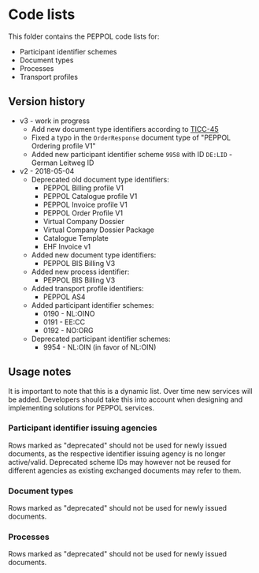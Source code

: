 # Code lists

This folder contains the PEPPOL code lists for:
* Participant identifier schemes
* Document types
* Processes
* Transport profiles

## Version history

* v3 - work in progress
    * Add new document type identifiers according to [TICC-45](https://openpeppol.atlassian.net/browse/TICC-45)
    * Fixed a typo in the `OrderResponse` document type of "PEPPOL Ordering profile V1"
    * Added new participant identifier scheme `9958` with ID `DE:LID` - German Leitweg ID 
* v2 - 2018-05-04
    * Deprecated old document type identifiers:
        * PEPPOL Billing profile V1
        * PEPPOL Catalogue profile V1
        * PEPPOL Invoice profile V1
        * PEPPOL Order Profile V1
        * Virtual Company Dossier
        * Virtual Company Dossier Package
        * Catalogue Template
        * EHF Invoice v1
    * Added new document type identifiers:
        * PEPPOL BIS Billing V3
    * Added new process identifier:
        * PEPPOL BIS Billing V3
    * Added transport profile identifiers:
        * PEPPOL AS4
    * Added participant identifier schemes:
        * 0190 - NL:OINO
        * 0191 - EE:CC
        * 0192 - NO:ORG
    * Deprecated participant identifier schemes:
        * 9954 - NL:OIN (in favor of NL:OIN)

## Usage notes

It is important to note that this is a dynamic list. Over time new services will be added. Developers should take this into account when designing and implementing solutions for PEPPOL services.

### Participant identifier issuing agencies

Rows marked as "deprecated" should not be used for newly issued documents, as the respective identifier issuing agency is no longer active/valid. Deprecated scheme IDs may however not be reused for different agencies as existing exchanged documents may refer to them.

### Document types

Rows marked as "deprecated" should not be used for newly issued documents.

### Processes

Rows marked as "deprecated" should not be used for newly issued documents.

